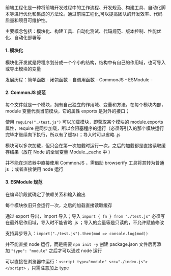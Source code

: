 前端工程化是一种将前端开发过程中的工作流程、开发规范、构建工具、自动化脚本等进行优化和集成的方法论。通过前端工程化,可以提高团队的开发效率、代码质量和项目可维护性。

主要概念包括：模块化、构建工具、自动化测试、代码规范、版本控制、性能优化、自动化部署等



#### 1. 模块化

模块化开发就是将程序划分成一个个小的结构，结构中有自己的作用域，也可导入或导出模块的变量

发展历程：简单函数 - 闭包函数 - 自调用函数 - CommonJS - ESModule - 



#### 2. CommonJS 规范

每个文件就是一个模块，拥有自己独立的作用域、变量和方法。在每个模块内部，module 变量代表当前模块，它的属性 exports 是对外的接口；

使用 `require("./test.js")` 可以加载模块，即获取某个模块的 module.exports 属性，require 是同步加载，所以会阻塞程序的运行（必须等引入的那个模块运行完毕才继续向下执行，所以有了缓存）；导入时可以省略 .js 

模块可以多次加载，但只会在第一次加载时运行一次，之后的加载都是直接读取缓存结果（放在 Node 的全局变量 Module._cache 中 ）

并不能在浏览器中直接使用 CommonJS ，需借助 browserify 工具将其转为普通 js ；或者直接使用 node 运行



#### 3. ESModule 规范

在编译阶段就确定了依赖关系和输入输出

每个模块依旧只会运行一次，之后的加载直接读取缓存

通过 export 导出，import 导入；导入 `import { fn } from "./test.js"` 必须写在最外层作用域，导入时不能省略 .js ；导入的变量等是只读的，不允许赋值修改

支持异步导入：`import("./test.js").then(mod => console.log(mod))`

并不能直接 node 运行，而是需要 `npm init -y` 创建 package.json 文件后再添加 `"type": "module"` 之后才可以通过 node 运行

可以直接在浏览器中运行：`<script type="module" src="./index.js"></script>` ，只需注意加上 type



